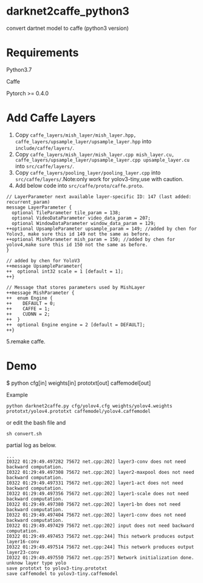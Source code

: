 # darknet2caffe_python3
convert dartnet model to caffe (python3 version)
# Requirements
  
  Python3.7

  Caffe

  Pytorch >= 0.4.0
# Add Caffe Layers
1. Copy `caffe_layers/mish_layer/mish_layer.hpp, caffe_layers/upsample_layer/upsample_layer.hpp` into `include/caffe/layers/`.
2. Copy `caffe_layers/mish_layer/mish_layer.cpp mish_layer.cu, caffe_layers/upsample_layer/upsample_layer.cpp upsample_layer.cu` into `src/caffe/layers/`.
3. Copy `caffe_layers/pooling_layer/pooling_layer.cpp` into `src/caffe/layers/`.Note:only work for yolov3-tiny,use with caution.
4. Add below code into `src/caffe/proto/caffe.proto`.

```
// LayerParameter next available layer-specific ID: 147 (last added: recurrent_param)
message LayerParameter {
  optional TileParameter tile_param = 138;
  optional VideoDataParameter video_data_param = 207;
  optional WindowDataParameter window_data_param = 129;
++optional UpsampleParameter upsample_param = 149; //added by chen for Yolov3, make sure this id 149 not the same as before.
++optional MishParameter mish_param = 150; //added by chen for yolov4,make sure this id 150 not the same as before.
}

// added by chen for YoloV3
++message UpsampleParameter{
++  optional int32 scale = 1 [default = 1];
++}

// Message that stores parameters used by MishLayer
++message MishParameter {
++  enum Engine {
++    DEFAULT = 0;
++    CAFFE = 1;
++    CUDNN = 2;
++  }
++  optional Engine engine = 2 [default = DEFAULT];
++}
```
5.remake caffe.

# Demo
  $ python cfg[in] weights[in] prototxt[out] caffemodel[out]
  
  Example
```
python darknet2caffe.py cfg/yolov4.cfg weights/yolov4.weights prototxt/yolov4.prototxt caffemodel/yolov4.caffemodel
```
  or edit the bash file and
```
sh convert.sh
```
  partial log as below.
```
...
I0322 01:29:49.497282 75672 net.cpp:202] layer3-conv does not need backward computation.
I0322 01:29:49.497308 75672 net.cpp:202] layer2-maxpool does not need backward computation.
I0322 01:29:49.497331 75672 net.cpp:202] layer1-act does not need backward computation.
I0322 01:29:49.497356 75672 net.cpp:202] layer1-scale does not need backward computation.
I0322 01:29:49.497380 75672 net.cpp:202] layer1-bn does not need backward computation.
I0322 01:29:49.497404 75672 net.cpp:202] layer1-conv does not need backward computation.
I0322 01:29:49.497429 75672 net.cpp:202] input does not need backward computation.
I0322 01:29:49.497453 75672 net.cpp:244] This network produces output layer16-conv
I0322 01:29:49.497514 75672 net.cpp:244] This network produces output layer23-conv
I0322 01:29:49.497550 75672 net.cpp:257] Network initialization done.
unknow layer type yolo 
save prototxt to yolov3-tiny.prototxt
save caffemodel to yolov3-tiny.caffemodel
```
